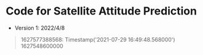 # Code for Satellite Attitude Prediction

- Version 1: 2022/4/8

> 1627577388568: Timestamp('2021-07-29 16:49:48.568000')
> 1627548600000